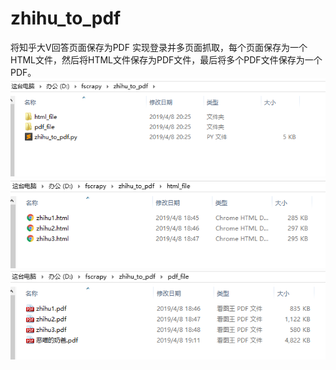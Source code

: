 # zhihu_to_pdf
将知乎大V回答页面保存为PDF
实现登录并多页面抓取，每个页面保存为一个HTML文件，然后将HTML文件保存为PDF文件，最后将多个PDF文件保存为一个PDF。
![image](https://github.com/hfxjd9527/zhihu_to_pdf/blob/master/result.png)
![image](https://github.com/hfxjd9527/zhihu_to_pdf/blob/master/html.png)
![image](https://github.com/hfxjd9527/zhihu_to_pdf/blob/master/pdfresult.png)
